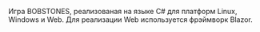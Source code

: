 Игра BOBSTONES, реализованая на языке C# для платформ Linux, Windows и Web. Для реализации Web используется фрэймворк Blazor.
